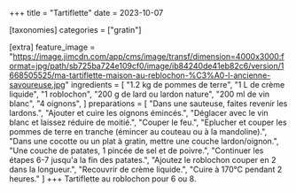 +++
title = "Tartiflette"
date = 2023-10-07

[taxonomies]
categories = ["gratin"]

[extra]
feature_image = "https://image.jimcdn.com/app/cms/image/transf/dimension=4000x3000:format=jpg/path/sb725ba724e109cf0/image/ib84240de41eb82c6/version/1668505525/ma-tartiflette-maison-au-reblochon-%C3%A0-l-ancienne-savoureuse.jpg"
ingredients = [
  "1.2 kg de pommes de terre",
  "1 L de crème liquide",
  "1 roblochon",
  "200 g de lard ou lardon nature",
  "200 ml de vin blanc",
  "4 oignons",
]
preparations = [
  "Dans une sauteuse, faites revenir les lardons.",
  "Ajouter et cuire les oignons émincés.",
  "Déglacer avec le vin blanc et laissez réduire de moitié.",
  "Couper le feu.",
  "Eplucher et couper les pommes de terre en tranche (émincer au couteau ou à la mandoline).",
  "Dans une cocotte ou un plat à gratin, mettre une couche lardon/oignon.",
  "Une couche de patates, 1 pincée de sel et de poivre.",
  "Continuer les étapes 6-7 jusqu'a la fin des patates.",
  "Ajoutez le roblochon couper en 2 dans la longueur.",
  "Recouvrir de crème liquide.",
  "Cuire à 170°C pendant 2 heures."
]
+++
Tartiflette au roblochon pour 6 ou 8.

